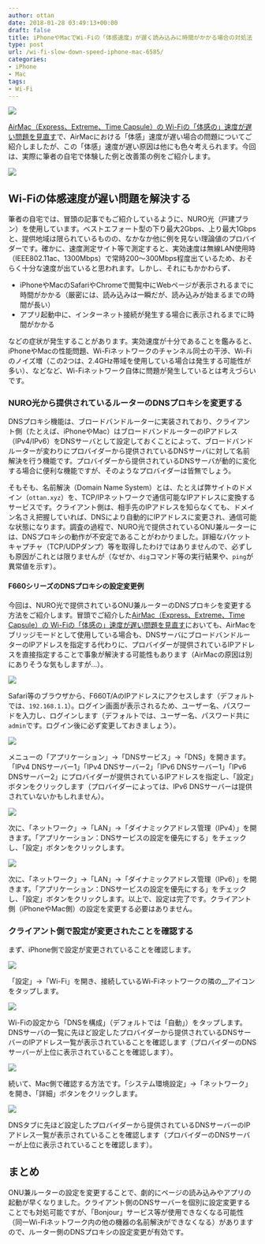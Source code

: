 ```yaml
---
author: ottan
date: 2018-01-28 03:49:13+00:00
draft: false
title: iPhoneやMacでWi-Fiの「体感速度」が遅く読み込みに時間がかかる場合の対処法
type: post
url: /wi-fi-slow-down-speed-iphone-mac-6585/
categories:
- iPhone
- Mac
tags:
- Wi-Fi
---
```


![](/images/2018/01/180126-5a6b30c618a6f.jpg)

[AirMac（Express、Extreme、Time Capsule）の Wi-Fiの「体感の」速度が遅い問題を見直す](/airmac-express-extreme-time-capsule-wifi-speed-slow-6529/)で、AirMacにおける「体感」速度が遅い場合の問題についてご紹介しましたが、この「体感」速度が遅い原因は他にも色々考えられます。今回は、実際に筆者の自宅で体験した例と改善策の例をご紹介します。

![](/images/2018/01/180127-5a6c858497735.png)

## Wi-Fiの体感速度が遅い問題を解決する

筆者の自宅では、冒頭の記事でもご紹介しているように、NURO光（戸建プラン）を使用しています。ベストエフォート型の下り最大2Gbps、上り最大1Gbpsと、提供地域は限られているものの、なかなか他に例を見ない理論値のプロバイダーです。確かに、速度測定サイト等で測定すると、実効速度は無線LAN使用時（IEEE802.11ac、1300Mbps）で常時200〜300Mbps程度出ているため、おそらく十分な速度が出ていると思われます。しかし、それにもかかわらず、

-   iPhoneやMacのSafariやChromeで閲覧中にWebページが表示されるまでに時間がかかる（厳密には、読み込みは一瞬だが、読み込みが始まるまでの時間が長い）
-   アプリ起動中に、インターネット接続が発生する場合に表示されるまでに時間がかかる

などの症状が発生することがあります。実効速度が十分であることを鑑みると、iPhoneやMacの性能問題、Wi-Fiネットワークのチャンネル同士の干渉、Wi-Fiのノイズ増（この2つは、2.4GHz帯域を使用している場合は発生する可能性が多い）、などなど、Wi-Fiネットワーク自体に問題が発生しているとは考えづらいです。

### NURO光から提供されているルーターのDNSプロキシを変更する

DNSプロキシ機能は、ブロードバンドルーターに実装されており、クライアント側（たとえば、iPhoneやMac）はブロードバンドルーターのIPアドレス（IPv4/IPv6）をDNSサーバとして設定しておくことによって、ブロードバンドルーターが変わりにプロバイダーから提供されているDNSサーバに対して名前解決を行う機能です。プロバイダーから提供されているDNSサーバが動的に変化する場合に便利な機能ですが、そのようなプロバイダーは皆無でしょう。

そもそも、名前解決（Domain Name System）とは、たとえば弊サイトのドメイン（`ottan.xyz`）を、TCP/IPネットワークで通信可能なIPアドレスに変換するサービスです。クライアント側は、相手先のIPアドレスを知らなくても、ドメイン名さえ把握していれば、DNSにより自動的にIPアドレスに変更され、通信可能な状態になります。調査の過程で、NURO光で提供されているONU兼ルーターには、DNSプロキシの動作が不安定であることがわかりました。詳細なパケットキャプチャ（TCP/UDPダンプ）等を取得したわけではありませんので、必ずしも原因がこれとは限りませんが（なぜか、`dig`コマンド等の実行結果や、`ping`が異常値を示す）。

#### F660シリーズのDNSプロキシの設定変更例

今回は、NURO光で提供されているONU兼ルーターのDNSプロキシを変更する方法をご紹介します。冒頭でご紹介した[AirMac（Express、Extreme、Time Capsule）の Wi-Fiの「体感の」速度が遅い問題を見直す](/airmac-express-extreme-time-capsule-wifi-speed-slow-6529/)においても、AirMacをブリッジモードとして使用している場合も、DNSサーバにブロードバンドルーターのIPアドレスを指定する代わりに、プロバイダーが提供されているIPアドレスを直接指定することで事象が解決する可能性もあります（AirMacの原因は別にありそうな気もしますが…）。

![](/images/2018/01/180128-5a6d41f30f6bc.png)

Safari等のブラウザから、F660T/AのIPアドレスにアクセスします（デフォルトでは、`192.168.1.1`）。ログイン画面が表示されるため、ユーザー名、パスワードを入力し、ログインします（デフォルトでは、ユーザー名、パスワード共に`admin`です。ログイン後に必ず変更しておきましょう）。

![](/images/2018/01/180128-5a6d41fc6fe25.png)

メニューの「アプリケーション」→「DNSサービス」→「DNS」を開きます。「IPv4 DNSサーバー1」「IPv4 DNSサーバー2」「IPv6 DNSサーバー1」「IPv6 DNSサーバー2」にプロバイダーが提供されているIPアドレスを指定し、「設定」ボタンをクリックします（プロバイダーによっては、IPv6 DNSサーバーは提供されていないかもしれません）。

![](/images/2018/01/180128-5a6d421db3dbd.png)

次に、「ネットワーク」→「LAN」→「ダイナミックアドレス管理（IPv4）」を開きます。「アプリケーション：DNSサービスの設定を優先にする」をチェックし、「設定」ボタンをクリックします。

![](/images/2018/01/180128-5a6d4227f2a29.png)

次に、「ネットワーク」→「LAN」→「ダイナミックアドレス管理（IPv6）」を開きます。「アプリケーション：DNSサービスの設定を優先にする」をチェックし、「設定」ボタンをクリックします。以上で、設定は完了です。クライアント側（iPhoneやMac側）の設定を変更する必要はありません。

### クライアント側で設定が変更されたことを確認する

まず、iPhone側で設定が変更されていることを確認します。

![](/images/2018/01/180128-5a6d459e52c8f.png)

「設定」→「Wi-Fi」を開き、接続しているWi-Fiネットワークの隣の\_\_アイコンをタップします。

![](/images/2018/01/180128-5a6d45a5ac683.png)

Wi-Fiの設定から「DNSを構成」（デフォルトでは「自動」）をタップします。DNSサーバの一覧に先ほど設定したプロバイダーから提供されているDNSサーバーのIPアドレス一覧が表示されていることを確認します（プロバイダーのDNSサーバーが上位に表示されていることを確認します）。

![](/images/2018/01/180128-5a6d45edc8f3f.png)

続いて、Mac側で確認する方法です。「システム環境設定」→「ネットワーク」を開き、「詳細」ボタンをクリックします。

![](/images/2018/01/180128-5a6d45f5eaab5.png)

DNSタブに先ほど設定したプロバイダーから提供されているDNSサーバーのIPアドレス一覧が表示されていることを確認します（プロバイダーのDNSサーバーが上位に表示されていることを確認します）。

## まとめ

ONU兼ルーターの設定を変更することで、劇的にページの読み込みやアプリの起動が早くなりました。クライアント側のDNSサーバーを個別に設定変更することでも対処可能ですが、「Bonjour」サービス等が使用できなくなる可能性（同一Wi-Fiネットワーク内の他の機器の名前解決ができなくなる）がありますので、ルーター側のDNSプロキシの設定変更が有効です。
